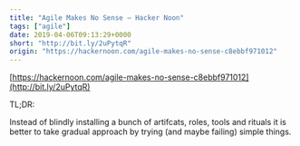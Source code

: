 ```yaml
---
title: "Agile Makes No Sense – Hacker Noon"
tags: ["agile"]
date: 2019-04-06T09:13:29+0000
short: "http://bit.ly/2uPytqR"
origin: "https://hackernoon.com/agile-makes-no-sense-c8ebbf971012"
---
```


[https://hackernoon.com/agile-makes-no-sense-c8ebbf971012](http://bit.ly/2uPytqR)

TL;DR:

Instead of blindly installing a bunch of artifcats, roles, tools and rituals it is better
to take gradual approach by trying (and maybe failing) simple things.